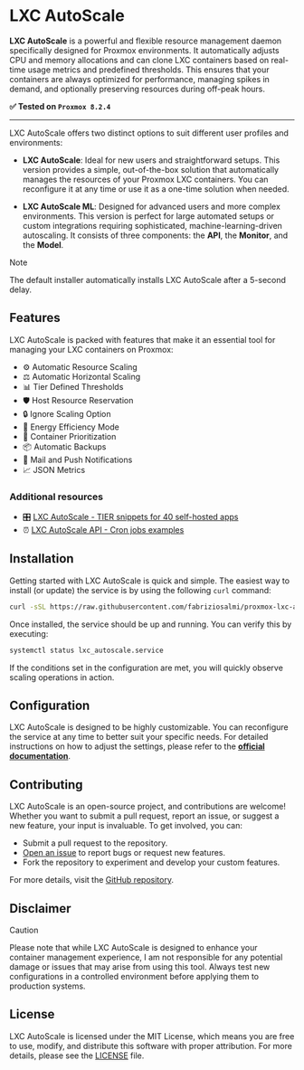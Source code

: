# LXC AutoScale

**LXC AutoScale** is a powerful and flexible resource management daemon specifically designed for Proxmox environments. It automatically adjusts CPU and memory allocations and can clone LXC containers based on real-time usage metrics and predefined thresholds. This ensures that your containers are always optimized for performance, managing spikes in demand, and optionally preserving resources during off-peak hours. 

**✅ Tested on `Proxmox 8.2.4`**

---

LXC AutoScale offers two distinct options to suit different user profiles and environments:

- **LXC AutoScale**: Ideal for new users and straightforward setups. This version provides a simple, out-of-the-box solution that automatically manages the resources of your Proxmox LXC containers. You can reconfigure it at any time or use it as a one-time solution when needed.

- **LXC AutoScale ML**: Designed for advanced users and more complex environments. This version is perfect for large automated setups or custom integrations requiring sophisticated, machine-learning-driven autoscaling. It consists of three components: the **API**, the **Monitor**, and the **Model**.

> [!NOTE]
> The default installer automatically installs LXC AutoScale after a 5-second delay.


## Features
LXC AutoScale is packed with features that make it an essential tool for managing your LXC containers on Proxmox:

- ⚙️ Automatic Resource Scaling
- ⚖️ Automatic Horizontal Scaling
- 📊 Tier Defined Thresholds
- 🛡️ Host Resource Reservation
- 🔒 Ignore Scaling Option
- 🌱 Energy Efficiency Mode
- 🚦 Container Prioritization
- 📦 Automatic Backups
- 🔔 Mail and Push Notifications
- 📈 JSON Metrics

### Additional resources
- 🎛️ [LXC AutoScale - TIER snippets for 40 self-hosted apps](https://github.com/fabriziosalmi/proxmox-lxc-autoscale/blob/main/docs/lxc_autoscale/examples/README.md)
- ⏰ [LXC AutoScale API - Cron jobs examples](https://github.com/fabriziosalmi/proxmox-lxc-autoscale/blob/main/docs/lxc_autoscale_api/examples/README.md)
## Installation

Getting started with LXC AutoScale is quick and simple. The easiest way to install (or update) the service is by using the following `curl` command:

```bash
curl -sSL https://raw.githubusercontent.com/fabriziosalmi/proxmox-lxc-autoscale/main/install.sh | bash
```

Once installed, the service should be up and running. You can verify this by executing:

```bash
systemctl status lxc_autoscale.service
```

If the conditions set in the configuration are met, you will quickly observe scaling operations in action.


## Configuration

LXC AutoScale is designed to be highly customizable. You can reconfigure the service at any time to better suit your specific needs. For detailed instructions on how to adjust the settings, please refer to the **[official documentation](https://github.com/fabriziosalmi/proxmox-lxc-autoscale/blob/main/docs/lxc_autoscale/README.md)**.

## Contributing

LXC AutoScale is an open-source project, and contributions are welcome! Whether you want to submit a pull request, report an issue, or suggest a new feature, your input is invaluable. To get involved, you can:

- Submit a pull request to the repository.
- [Open an issue](https://github.com/fabriziosalmi/proxmox-lxc-autoscale/issues/new/choose) to report bugs or request new features.
- Fork the repository to experiment and develop your custom features.

For more details, visit the [GitHub repository](https://github.com/fabriziosalmi/proxmox-lxc-autoscale).

## Disclaimer

> [!CAUTION]
> Please note that while LXC AutoScale is designed to enhance your container management experience, I am not responsible for any potential damage or issues that may arise from using this tool. Always test new configurations in a controlled environment before applying them to production systems.

## License

LXC AutoScale is licensed under the MIT License, which means you are free to use, modify, and distribute this software with proper attribution. For more details, please see the [LICENSE](LICENSE) file.
